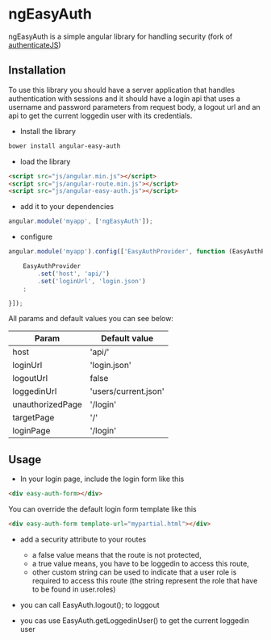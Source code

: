 ngEasyAuth
=============

ngEasyAuth is a simple angular library for handling security
(fork of [authenticateJS](https://github.com/youknowriad/authenticate.js))

Installation
------------

To use this library you should have a server application that handles authentication with sessions and it should have a login api that uses a username and password parameters from request body, a logout url and an api to get the current loggedin user with its credentials.

 * Install the library

```bash
bower install angular-easy-auth
```

 * load the library

```html
<script src="js/angular.min.js"></script>
<script src="js/angular-route.min.js"></script>
<script src="js/angular-easy-auth.js"></script>
```

 * add it to your dependencies

```javascript
angular.module('myapp', ['ngEasyAuth']);
```

 * configure

```javascript
angular.module('myapp').config(['EasyAuthProvider', function (EasyAuthProvider) {

    EasyAuthProvider
        .set('host', 'api/')
        .set('loginUrl', 'login.json')
    ;

}]);
```

All params and default values you can see below:

Param               | Default value
------------------- | -------------
host                | 'api/'
loginUrl            | 'login.json'
logoutUrl           | false
loggedinUrl         | 'users/current.json'
unauthorizedPage    | '/login'
targetPage          | '/'
loginPage           | '/login'

Usage
-----

 * In your login page, include the login form like this

```html
<div easy-auth-form></div>
```
You can override the default login form template like this

```html
<div easy-auth-form template-url="mypartial.html"></div>
```

 * add a security attribute to your routes
     * a false value means that the route is not protected,
     * a true value means, you have to be loggedin to access this route,
     * other custom string can be used to indicate that a user role is required to access this route (the string represent the role that have to be found in user.roles)

* you can call EasyAuth.logout(); to loggout

* you cas use EasyAuth.getLoggedinUser() to get the current loggedin user
